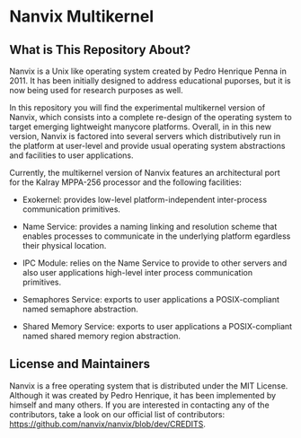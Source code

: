 Nanvix Multikernel
===================

What is This Repository About?
------------------------------

Nanvix is a Unix like operating system created by Pedro Henrique Penna
in 2011. It has been initially designed to address educational
puporses, but it is now being used for research purposes as well.

In this repository you will find the experimental multikernel version
of Nanvix, which consists into a complete re-design of the operating
system to target emerging lightweight manycore platforms. Overall, in
in this new version, Nanvix is factored into several servers which
distributively run in the platform at user-level and provide usual
operating system abstractions and facilities to user applications.

Currently, the multikernel version of Nanvix features an architectural
port for the Kalray MPPA-256 processor and the following facilities:

* Exokernel: provides low-level platform-independent inter-process
communication primitives.

* Name Service: provides a naming linking and resolution scheme
that enables processes to communicate in the underlying platform
egardless their physical location.

* IPC Module: relies on the Name Service to provide to other
servers and also user applications high-level inter process
communication primitives.

* Semaphores Service: exports to user applications a
POSIX-compliant named semaphore abstraction.

* Shared Memory Service: exports to user applications a
POSIX-compliant named shared memory region abstraction.


License and Maintainers
------------------------

Nanvix is a free operating system that is distributed under the MIT
License. Although it was created by Pedro Henrique, it has been
implemented by himself and many others. If you are interested in
contacting any of the contributors, take a look on our official list
of contributors: https://github.com/nanvix/nanvix/blob/dev/CREDITS.
